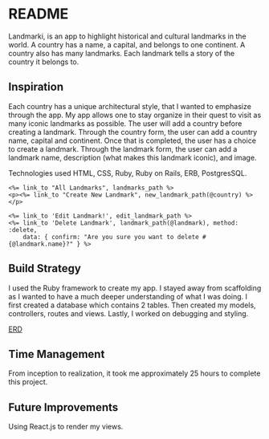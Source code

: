# README

Landmarki, is an app to highlight historical and cultural landmarks 
in the world. A country has a name, a capital, and belongs to one 
continent. A country also has many landmarks. Each landmark tells a 
story of the country it belongs to. 

## Inspiration 
Each country has a unique architectural style, that I wanted to emphasize 
through the app. My app allows one to stay organize in their quest to 
visit as many iconic landmarks as possible. The user will add a country
before creating a landmark. Through the country form, the user can add 
a country name, capital and continent. Once that is completed, the user 
has a choice to create a landmark. Through the landmark form, the user 
can add a landmark name, description (what makes this landmark iconic),
and image. 


Technologies used HTML, CSS, Ruby, Ruby on Rails, ERB, PostgresSQL.

```
<%= link_to "All Landmarks", landmarks_path %>
<p><%= link_to "Create New Landmark", new_landmark_path(@country) %></p>

<%= link_to 'Edit Landmark!', edit_landmark_path %>
<%= link_to 'Delete Landmark', landmark_path(@landmark), method: :delete,
    data: { confirm: "Are you sure you want to delete #{@landmark.name}?" } %>

```
## Build Strategy 
I used the Ruby framework to create my app. I stayed away from scaffolding 
as I wanted to have a much deeper understanding of what I was doing. 
I first created a database which contains 2 tables. Then created my 
models, controllers, routes and views. Lastly, I worked on debugging and 
styling. 

[ERD](https://git.generalassemb.ly/gabycodes/rails-app/blob/master/countries/ERD_Ruby_App.png)

## Time Management 
From inception to realization, it took me approximately 25 hours to 
complete this project. 

## Future Improvements 
Using React.js to render my views. 
